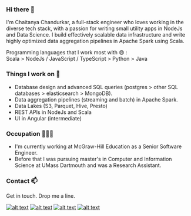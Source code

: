 ### Hi there 👋

I'm Chaitanya Chandurkar, a full-stack engineer who loves working in the diverse tech stack, with a passion for writing small utility apps in NodeJs and Data Science. I build effectively scalable data infrastructure and write highly optimized data aggregation pipelines in Apache Spark using Scala.

Programming languages that I work most with 😄 :<br />
Scala > NodeJs / JavaScript / TypeScript > Python > Java 

### Things I work on 🔭
- Database design and advanced SQL queries (postgres > other SQL databases > elasticsearch > MongoDB).
- Data aggregation pipelines (streaming and batch) in Apache Spark.
- Data Lakes (S3, Parquet, Hive, Presto)
- REST APIs in NodeJs and Scala
- UI in Angular (intermediate)

### Occupation 👨🏼‍💻
- I'm currently working at McGraw-Hill Education as a Senior Software Engineer.
- Before that I was pursuing master's in Computer and Information Science at UMass Dartmouth and was a Research Assistant.

### Contact 📫
Get in touch. Drop me a line. 

<!--
**cchandurkar/cchandurkar** is a ✨ _special_ ✨ repository because its `README.md` (this file) appears on your GitHub profile.

Here are some ideas to get you started:

- 🔭 I’m currently working on ...
- 🌱 I’m currently learning ...
- 👯 I’m looking to collaborate on ...
- 🤔 I’m looking for help with ...
- 💬 Ask me about ...
- 📫 How to reach me: ...
- 😄 Pronouns: ...
- ⚡ Fun fact: ...
-->

<!-- display the social media buttons in your README -->

[![alt text][4.1]][4]
[![alt text][1.1]][1]
[![alt text][2.1]][2]
[![alt text][3.1]][3]



<!-- links to social media icons -->
<!-- no need to change these -->

<!-- icons with padding -->

[1.1]: https://icon-icons.com/icons2/99/PNG/48/twitter_socialnetwork_17445.png (twitter icon with padding)
[2.1]: https://icon-icons.com/icons2/99/PNG/48/facebook_socialnetwork_17442.png (facebook icon with padding)
[3.1]: https://icon-icons.com/icons2/99/PNG/48/linkedin_socialnetwork_17441.png (linkedin icon with padding)
[4.1]: https://icon-icons.com/icons2/317/PNG/48/envelope-icon_34446.png (email icon with padding)

<!-- icons without padding -->

[1.2]: http://i.imgur.com/wWzX9uB.png (twitter icon without padding)
[2.2]: http://i.imgur.com/fep1WsG.png (facebook icon without padding)
[6.2]: http://i.imgur.com/9I6NRUm.png (github icon without padding)


<!-- links to your social media accounts -->
<!-- update these accordingly -->

[1]: https://www.twitter.com/cchandurkar
[2]: https://www.facebook.com/chaitanya.chandurkar
[3]: https://www.linkedin.com/in/cchandurkar/
[4]: mailto:cchandurkar@gmail.com
